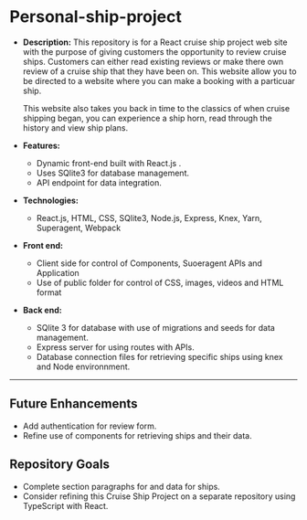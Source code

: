 # Personal-ship-project

- **Description:**
  This repository is for a React cruise ship project web site with the purpose of giving customers the opportunity to review cruise ships. 
  Customers can either read existing reviews or make there own review of a cruise ship that they have been on.
  This website allow you to be directed to a website where you can make a booking with a particuar ship.

  This website also takes you back in time to the classics of when cruise shipping began, you can experience a ship horn, read through the history and view ship plans.

- **Features:**

  - Dynamic front-end built with React.js . 
  - Uses SQlite3 for database management.
  - API endpoint for data integration.

- **Technologies:**
  - React.js, HTML, CSS, SQlite3, Node.js, Express, Knex, Yarn, Superagent, Webpack  

- **Front end:**
  - Client side for control of Components, Suoeragent APIs and Application
  - Use of public folder for control of CSS, images, videos and HTML format

- **Back end:**
  - SQlite 3 for database with use of migrations and seeds for data management.
  - Express server for using routes with APIs.
  - Database connection files for retrieving specific ships using knex and Node environnment.

---

## Future Enhancements
- Add authentication for review form.
- Refine use of components for retrieving ships and their data. 

## Repository Goals
- Complete section paragraphs for and data for ships. 
- Consider refining this Cruise Ship Project on a separate repository using TypeScript with React.

